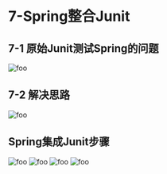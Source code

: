 # 7-Spring整合Junit

## 7-1 原始Junit测试Spring的问题
  <img :src="$withBase('/ssm/spring/18.png')" alt="foo">

## 7-2 解决思路
  <img :src="$withBase('/ssm/spring/18-1.png')" alt="foo">

## Spring集成Junit步骤
  <img :src="$withBase('/ssm/spring/18-5.png')" alt="foo">
  <img :src="$withBase('/ssm/spring/18-2.png')" alt="foo">
  <img :src="$withBase('/ssm/spring/18-3.png')" alt="foo">
  <img :src="$withBase('/ssm/spring/18-4.png')" alt="foo">